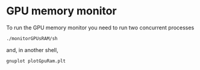 # GPU memory monitor

To run the GPU memory monitor you need to run two concurrent processes

```bash
./monitorGPUsRAM/sh
```

and, in another shell,

```bash
gnuplot plotGpuRam.plt
```
